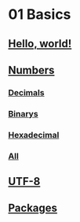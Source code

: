 # 01 Basics

## [Hello, world!](01-hello_world)

## [Numbers]()
### [Decimals]()
### [Binarys]()
### [Hexadecimal]()
### [All]()

## [UTF-8]()

## [Packages]()